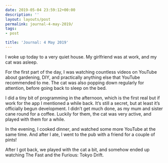 ```yaml
---
date: 2019-05-04 23:59:12+00:00
description: ''
layout: layouts/post
permalink: journal-4-may-2019/
tags:
- post

title: 'Journal: 4 May 2019'
---
```


<p>I woke up today to a very quiet house. My girlfriend was at work, and my cat was asleep.</p>
<p>For the first part of the day, I was watching countless videos on YouTube about gardening, DIY, and practically anything else that YouTube recommended to me. The cat was also popping down regularly for attention, before going back to sleep on the bed.</p>
<p>I did a tiny bit of programming in the afternoon, which is the first real but if work for the app I mentioned a while back. It’s still a secret, but at least it’s officially begun development. I didn’t get much done, as my mum and sister cane round for a coffee. Luckily for them, the cat was very active, and played with them for a while.</p>
<p>In the evening, I cooked dinner, and watched some more YouTube at the same time. And after I ate, I went to the pub with a friend for a couple of pints!</p>
<p>After I got back, we played with the cat a bit, and somehow ended up watching The Fast and the Furious: Tokyo Drift.</p>
